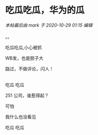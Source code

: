 # 吃瓜吃瓜，华为的瓜


<i class="pstatus"> 本帖最后由 mark 于 2020-10-29 01:15 编辑 </i><br />
<br />
。。

吃瓜吃瓜,小心被抓<img id="aimg_cGEgw" onclick="zoom(this, this.src, 0, 0, 0)" class="zoom" src="https://cdn.jsdelivr.net/gh/hishis/forum-master/public/images/patch.gif" onmouseover="img_onmouseoverfunc(this)" onload="thumbImg(this)" border="0" alt="" />

WB发，也是胆子大

路过，不做评论，闪人！<br />
<br />
<img src="static/image/smiley/default/lol.gif" smilieid="12" border="0" alt="" /><img src="static/image/smiley/default/lol.gif" smilieid="12" border="0" alt="" /><img src="static/image/smiley/default/lol.gif" smilieid="12" border="0" alt="" />

吃瓜 吃瓜

251 公司，谁惹得起？<img id="aimg_TY1bc" onclick="zoom(this, this.src, 0, 0, 0)" class="zoom" src="https://cdn.jsdelivr.net/gh/hishis/forum-master/public/images/patch.gif" onmouseover="img_onmouseoverfunc(this)" onload="thumbImg(this)" border="0" alt="" />

可怕

我什么也没看见<img src="static/image/smiley/yct/008.gif" smilieid="39" border="0" alt="" />

吃瓜 吃瓜<img id="aimg_yBpod" onclick="zoom(this, this.src, 0, 0, 0)" class="zoom" src="https://cdn.jsdelivr.net/gh/hishis/forum-master/public/images/patch.gif" onmouseover="img_onmouseoverfunc(this)" onload="thumbImg(this)" border="0" alt="" />
